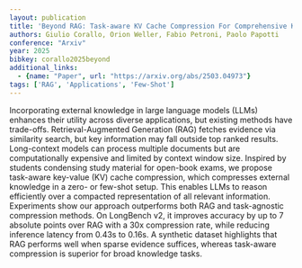 ```yaml
---
layout: publication
title: 'Beyond RAG: Task-aware KV Cache Compression For Comprehensive Knowledge Reasoning'
authors: Giulio Corallo, Orion Weller, Fabio Petroni, Paolo Papotti
conference: "Arxiv"
year: 2025
bibkey: corallo2025beyond
additional_links:
  - {name: "Paper", url: "https://arxiv.org/abs/2503.04973"}
tags: ['RAG', 'Applications', 'Few-Shot']
---
```

Incorporating external knowledge in large language models (LLMs) enhances
their utility across diverse applications, but existing methods have
trade-offs. Retrieval-Augmented Generation (RAG) fetches evidence via
similarity search, but key information may fall outside top ranked results.
Long-context models can process multiple documents but are computationally
expensive and limited by context window size. Inspired by students condensing
study material for open-book exams, we propose task-aware key-value (KV) cache
compression, which compresses external knowledge in a zero- or few-shot setup.
This enables LLMs to reason efficiently over a compacted representation of all
relevant information. Experiments show our approach outperforms both RAG and
task-agnostic compression methods. On LongBench v2, it improves accuracy by up
to 7 absolute points over RAG with a 30x compression rate, while reducing
inference latency from 0.43s to 0.16s. A synthetic dataset highlights that RAG
performs well when sparse evidence suffices, whereas task-aware compression is
superior for broad knowledge tasks.
